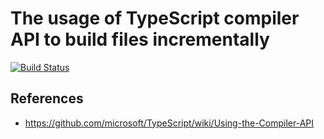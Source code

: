 # The usage of TypeScript compiler API to build files incrementally

[![Build Status](https://travis-ci.org/yunabe/tsapi-watch-cache.svg?branch=master)](https://travis-ci.org/yunabe/tsapi-watch-cache)

## References

- https://github.com/microsoft/TypeScript/wiki/Using-the-Compiler-API

